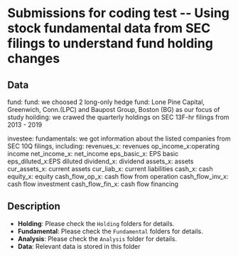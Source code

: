 # Submissions for coding test -- Using stock fundamental data from SEC filings to understand fund holding changes

## Data

fund:
fund: we choosed 2 long-only hedge fund: Lone Pine Capital, Greenwich, Conn.(LPC) and Baupost Group, Boston (BG) as our focus of study
hoilding: we crawed the quarterly holdings on SEC 13F-hr filings from 2013 - 2019

investee:
fundamentals: we got information about the listed companies from SEC 10Q filings, including: 
              revenues_x: revenues
              op_income_x:operating income
              net_income_x:	net_income
              eps_basic_x: EPS basic
              eps_diluted_x:EPS diluted
              dividend_x: dividend
              assets_x: assets
              cur_assets_x: current assets
              cur_liab_x: current liabilities
              cash_x: cash
              equity_x: equity
              cash_flow_op_x: cash flow from operation
              cash_flow_inv_x: cash flow investment
              cash_flow_fin_x: cash flow financing

## Description

* **Holding**: Please check the `Holding` folders for details.
* **Fundamental**: Please check the `Fundamental` folders for details.
* **Analysis**: Please check the `Analysis` folder for details.
* **Data**: Relevant data is stored in this folder

